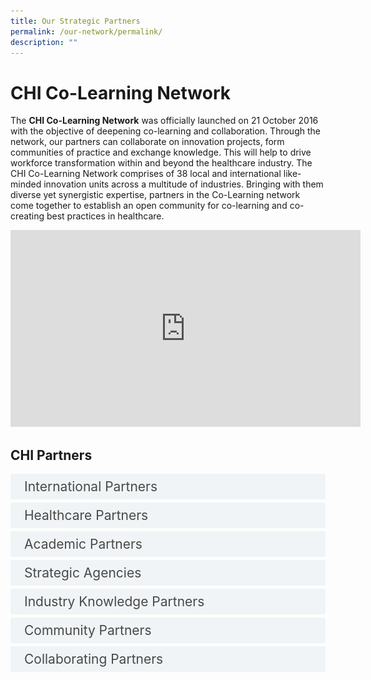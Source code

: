 ```yaml
---
title: Our Strategic Partners
permalink: /our-network/permalink/
description: ""
---
```

CHI Co-Learning Network
=================

The **CHI Co-Learning Network** was officially launched on 21 October 2016 with the objective of deepening co-learning and collaboration. Through the network, our partners can collaborate on innovation projects, form communities of practice and exchange knowledge. This will help to drive workforce transformation within and beyond the healthcare industry. The CHI Co-Learning Network comprises of 38 local and international like-minded innovation units across a multitude of industries. Bringing with them diverse yet synergistic expertise, partners in the Co-Learning network come together to establish an open community for co-learning and co-creating best practices in healthcare.

<iframe allowfullscreen="" allow="accelerometer; autoplay; clipboard-write; encrypted-media; gyroscope; picture-in-picture; web-share" frameborder="0" title="YouTube video player" src="https://www.youtube.com/embed/Fk06p3q3q4Q" height="315" width="560"></iframe>

<style>

input {
	display: none;
}
label {
	display: block;
	padding: 8px 22px;
	margin: 0 0 5px 0;
	cursor: pointor;
	background: #F0F4F6;
	border-radius: 3px;
	width=100%;
	color: #484848;
	transition: ease .5s;
	font-size: 1.5em;
}

label:hover {
	background: #BD2D37;
	color: #FFF;
}

.accordion-content {
	/* background: #E2E5F6; */
	padding: 10px 0px 30px 30px;
	/* border: 1px solid #484848; */
	margin: 0 0 1px 0;
	border-radius: 3px;
}

input + label + .accordion-content {
	display: none;
}

input:checked + label + .accordion-content {
	display: none;
}

input:checked + label + .accordion-content {
	display: block;
}

</style>
<!-- End of accordion -->

<div class="container">



<h2 id="our-main-plans">CHI Partners</h2>
<div>
	<input id="title1" type="checkbox"><label for="title1">International Partners</label>
	<div class="accordion-content">
		<p>
</p><div class="row">
<div class="col"> 
<a href="https://www.linkedin.com/company/14607710/admin/"><img alt="" style="width:150px; height:180px; padding-top:8%;" src="/images/Logos/International/qultrum.svg"></a>
	<div class="header"><b>Qulturum</b></div><br>
	<div class="para">
Region Jönköping County, Sweden
“Qulturum knows that this network has many valuable centres involved so we hope that we can energise each other to new levels of understanding. I think that the modernisation of care is so challenging now that we need to find ways to show them the way

</div>
<br>

</div>
	<div class="col"> 
<a href="https://www.linkedin.com/company/chi-centre-for-healthcare-innovation/"><img alt="CHI" style="width:150px; height:180px; padding-top:8%;" src="/images/Logos/International/r2routine.svg"></a>
		<div class="header"><b>Routine to Research (R2R) Unit <br></b></div><br>
		<div class="para">Faculty of Medicine Siriraj Hospital, Mahidol University, Thailand
“Partnership within the co-learning network will enable us to share with each other, to form joint training activities, provide accessibility for coaching and mentoring within our network and to promote leadership and managerial capabilities.” 
</div>
<br>

</div>
	<div class="col"> 
<a href="https://www.linkedin.com/company/14607710/admin/"><img alt="CHI" style="width:150px; height:180px; padding-top:8%;" src="/images/Logos/International/nhs%20nca%20logo.svg"></a>
	<div class="header"><b>Northern Care Alliance (NCA)</b></div><br>
	<div class="para">NHS Foundation Trust, United Kingdom
The Northern Care Alliance is an NHS Foundation Trust (NCA FT) created by bringing together two NHS Trusts, Salford Royal NHS Foundation Trust and The Pennine Acute Hospitals NHS Trust. The NCA FT was formally established on 1 October 2021. The NCA has
</div>
<br></div></div>


<div class="row">
<div class="col"> 
<a href="https://www.linkedin.com/company/14607710/admin/"><img alt="CHI" style="width:150px; height:180px; padding-top:8%;" src="/images/Logos/International/nh%20trust.svg"></a>
	<div class="header"><b>Imperial College Healthcare NHS Trust</b></div><br>
	<div class="para">United Kingdom
"We are an NHS Trust of 10,000 people, providing care for around a million people every year, in our five hospitals and a growing number of community services in north west London. We have a rich heritage and an ambitious vision for the future of our patients and.
</div>
<br>

</div>
	<div class="col"> 
<a href="https://www.linkedin.com/company/14607710/admin/"><img alt="CHI" style="width:150px; height:180px; padding-top:8%;" src="/images/Logos/International/logo%20rs.svg"><br>
	</a><div class="header"><a href="https://www.linkedin.com/company/14607710/admin/"></a><b>Ribera Salud Group</b></div>
	<div class="para">Spain
"Ribera Salud, a leading Spanish integrated healthcare provider, supports governments to improve healthcare delivery through the Public Private Partnership model. We developed the “Alzira Model,” a citizen-centered, fully integrated capitated Accountable Care
</div>
</div></div>
<p></p>
	</div>
	<input id="title2" type="checkbox"><label for="title2">Healthcare Partners</label>
	<div class="accordion-content">
		<p>
</p><div class="row">
<div class="col"> 
<a href="https://www.linkedin.com/company/14607710/admin/"><img alt="" style="width:150px; height:180px; padding-top:8%;" src="/images/Logos/Healthcare/nhgroup.svg"></a><br>
	<div class="header"><b>National Healthcare Group</b></div>
	<br>
	<div class="para">“The greatest impact of the network would be to disrupt the way we work, the way we think, to keep us nimble, current and future-ready. This network will provide means to benchmark, co-learn, co-create and co-develop better processes. That’s when the

</div>
<br>

</div>
	<div class="col"> 
<a href="https://www.linkedin.com/company/chi-centre-for-healthcare-innovation/"><img alt="CHI Living Lab" style="width:150px; height:180px; padding-top:8%;" src="/images/Logos/Healthcare/nuhsgroup.svg"></a><br>
		<div class="header"><b>National University Health System <br></b></div><br>
		<div class="para">“Similar to many of our other members of our council, we are also struggling with the many issues of the shrinking manpower as well as increasing demand for healthcare services. So I think it is very important for our council members to actually share good 
</div>
<br>

</div>
	<div class="col"> 
<a href="https://www.linkedin.com/company/14607710/admin/"><img alt="CHI" style="width:150px; height:180px; padding-top:8%;" src="/images/Logos/Healthcare/singhealth.svg"></a><br>
	<div class="header"><b>Singapore Health Services</b></div><br>
	<div class="para">“We believe that our efforts might be of interest to other institutions and we are certainly very interested in learning from the experiences of other institutions as we find better ways to look after our patients."
</div>
</div>
	</div>
		<p></p>
	</div>
	<input id="title3" type="checkbox"><label for="title3">Academic Partners</label>
	<div class="accordion-content">
		<p>
</p><div class="row">
<div class="col"> 
<a href="https://www.linkedin.com/company/14607710/admin/"><img alt="CHI" style="width:150px; height:180px; padding-top:8%;" src="/images/Logos/Academic/lkc%20logo.svg"></a><br>
	<div class="header"><b>Lee Kong Chian School of Medicine</b></div><br>
	<div class="para">“We will share our innovative approaches, we will share our teaching of e-health and e-learning and we hope to gain as much from all other partners, from Singapore, from the region and all over the world. And it is through this team-based sharing and learning that 

</div>
<br>

</div>
	<div class="col"> 
<a href="https://www.linkedin.com/company/chi-centre-for-healthcare-innovation/"><img alt="CHI Living Lab" style="width:150px; height:180px; padding-top:8%;" src="/images/Logos/Academic/nanyang%20poly.svg"></a><br>
		<div class="header"><b>Nanyang Polytechnic <br></b></div><br>
		<div class="para">“As we sharpen on our understanding on the need and what is trending on the healthcare field, we can continually refine our curriculum for pre-employment training and continuing education and training for practicing professionals. This partnership
</div>
<br>

</div>
	<div class="col"> 
<a href="https://www.linkedin.com/company/14607710/admin/"><img alt="CHI" style="width:150px; height:180px; padding-top:8%;" src="/images/Logos/Academic/singapore%20it.svg"></a><br>
	<div class="header"><b>Singapore Institute of Technology</b></div><br>
	<div class="para">“I think there is advantage of academics and working with practice colleagues alongside with people who are on the ground to really understand those issues. Then explore innovative ways to make the processes better… this partnership where we have a
</div>

</div></div><p></p>
	</div>
	<input id="title4" type="checkbox"><label for="title4">Strategic Agencies</label>
	<div class="accordion-content">
		<p><br>
</p><div class="row">
<div class="col"> 
<a href="https://www.linkedin.com/company/14607710/admin/"><img alt="AIC" src="/images/Logos/Strategic%20Partners/agency%20for%20integrated%20care.svg"></a><br>
	<div class="header"><b>Agency for Integrated Care</b></div><br>
	<div class="para">“The strength of the network like CHI is really about the number of partners and the projects we do together. I would say that in 10 years’ time we would have reached the stage that we are recognised for the collective work that we do that has transformed care,

</div>
<br>

</div>
	<div class="col"> 
<a href="https://www.linkedin.com/company/chi-centre-for-healthcare-innovation/"><img alt="CHI Living Lab" src="/images/Logos/Strategic%20Partners/designsg.svg"></a><br>
		<div class="header"><b>Design Singapore Council <br></b></div><br>
		<div class="para">“The Design Singapore Council has through many years developed its capabilities in design thinking for design innovation. And this is very important, because the thing is that, what we hope to bring into the CHI network is the whole notion of empathy and 
</div>
<br>

</div>
	<div class="col"> 
<a href="https://www.linkedin.com/company/14607710/admin/"><img alt="CHI" src="/images/Logos/Strategic%20Partners/accelerate.svg"></a><br>
	<div class="header"><b>A*ccelerate</b></div><br>
	<div class="para">“I see CHI as a platform that would enable for that change of mind-set for a healthcare industry to be able to see that we can actually change as a result of the transformation that is taking place so that we can have the biggest impact on healthcare.”
</div>
<br></div></div>


<div class="row">
<div class="col"> 
<a href="https://www.linkedin.com/company/14607710/admin/"><img alt="CHI" src="/images/Logos/Strategic%20Partners/ihis%20healthcare.svg"></a><br>
	<div class="header"><b>Integrated Health Information Systems</b></div><br>
	<div class="para">“iHIS being the system integrator and also the connector of dots for technology matters in public healthcare can help add a lot of value in terms of being able to bring the real experience of what goes on in public healthcare to CHI.”
</div>
<br>

</div>
	<div class="col"> 
<a href="https://www.linkedin.com/company/14607710/admin/"><img alt="CHI" src="/images/Logos/Strategic%20Partners/singapore%20biodesign.svg"></a><br>
	<div class="header"><b>Singapore Biodesign</b></div><br>
	<div class="para">“We hope what SSB bring to CHI is to share this best practice we brought in from Stanford University and silicon valley and hopefully share some of our experiences teaching and training med-tech innovators in Singapore with a cross disciplinary team.”
</div>
<br>

</div>
	<div class="col"> 
<a href="https://www.linkedin.com/company/14607710/admin/"><img alt="CHI" src="/images/Logos/Strategic%20Partners/enterprise%20singapore.svg"></a><br>
	<div class="header"><b>Enterprise Singapore</b></div><br>
	<div class="para">“To grow healthcare and biomedical local enterprises, Enterprise Singapore partners key stakeholders like the Centre for Healthcare Innovation to encourage more clinician-driven innovations to be applied locally and scaled globally.”
</div>
<br></div></div>

<div class="row">
<div class="col"> 
<a href="https://www.linkedin.com/company/14607710/admin/"><img alt="CHI" src="/images/Logos/Strategic%20Partners/workforce%20singapore.svg"></a><br>
	<div class="header"><b>Workforce Singapore</b></div><br>
	<div class="para">“At the end of the day, what we really want to achieve is for the workers to have better jobs and for the industry to have ample supply of better trained workers and so this will be a continuing priority of WSG and we are all in for this co-learning network and
</div>
<br>

</div>
	<div class="col"> 
<a href="https://www.linkedin.com/company/14607710/admin/"><img alt="CHI" src="/images/Logos/Strategic%20Partners/ial_suss.svg"></a><br>
	<div class="header"><b>Institute for Adult Learning</b></div><br>
	<div class="para">An Institute of Singapore University of Social Sciences
"As the national institute spearheading efforts to raise learning innovation practice and adoption, IAL is excited to work alongside CHI to pave the way in applying new innovative methods to promote learning and performance in the healthcare
</div>
<br>
</div>
	<div class="col"> 
<a href="https://www.linkedin.com/company/14607710/admin/"><img alt="CHI" src="/images/Logos/Strategic%20Partners/healthcare%20academy.svg"></a><br>
	<div class="header"><b>Healthcare Academy</b></div><br>
	<div class="para">"Formed by the Healthcare Services Employees' Union, NTUC LearningHub, and NTUC's Employment and Employability Institute, the Academy aims to ensure that all healthcare workers get the necessary training and support to cope with changes in
</div>
<br>
	



</div></div><p></p>
	</div>
	<input id="title5" type="checkbox"><label for="title5">Industry Knowledge Partners</label>
	<div class="accordion-content">
		<p><br>
</p><div class="row">
<div class="col"> 
<a href="https://www.linkedin.com/company/14607710/admin/"><img alt="CHI" src="/images/Logos/Industry%20Knowledge/johnson.svg"></a><br>
	<div class="header"><b>Johnson &amp; Johnson</b></div><br>
	<div class="para">"We aim to keep people well at every age and every stage of life. We strive to improve access and affordability, create healthier communities, and put a healthy mind, body and environment within reach of everyone, everywhere."

</div>
<br>

</div>
	<div class="col"> 
<a href="https://www.linkedin.com/company/chi-centre-for-healthcare-innovation/"><img alt="CHI Living Lab" src="/images/Logos/Industry%20Knowledge/necnecnec.svg"></a><br>
		<div class="header"><b>NEC <br></b></div><br>
		<div class="para">"NEC Laboratories Singapore specialises in co-creating cutting-edge AI solutions together with Governments and Enterprises, towards safer and smarter cities."
</div>
<br>

</div>
	<div class="col"> 
<a href="https://www.linkedin.com/company/14607710/admin/"><img alt="CHI" src="/images/Logos/Industry%20Knowledge/philips.svg"></a><br>
	<div class="header"><b>Philips Electronics Singapore
</b></div><br>
	<div class="para">"We focus on implementing meaningful innovations, centered on patients and care providers, designed to break down barries and complexity to offer better value to patients, providers and overall healthcare system."

</div>
<br></div></div>


<div class="row">
<div class="col"> 
<a href="https://www.linkedin.com/company/14607710/admin/"><img alt="CHI" src="/images/Logos/Industry%20Knowledge/pwcpwcpwc.svg"></a><br>
	<div class="header"><b>PricewaterhouseCoopers Consulting (Singapore)</b></div><br>
	<div class="para">PricewaterhouseCoopers Consulting (Singapore)
</div>
<br>

</div>
	<div class="col"> 
<a href="https://www.linkedin.com/company/14607710/admin/"><img alt="CHI" src="/images/Logos/Industry%20Knowledge/workplace.svg"></a><br>
	<div class="header"><b>Workplace by Facebook</b></div><br>
	<div class="para">Workplace by Facebook
</div>
<br>

</div>
	<div class="col"> 
<a href="https://www.linkedin.com/company/14607710/admin/"><img alt="CHI" src="/images/Logos/Industry%20Knowledge/st%20healthcare.png"></a><br>
	<div class="header"><b>ST Healthcare</b></div><br>
	<div class="para">ST Healthcare
</div>
<br></div></div>

<div class="row">
<div class="col"> 

	
</div></div><p></p>
	</div>
	<input id="title6" type="checkbox"><label for="title6">Community Partners</label>
<div class="accordion-content">
		<p>
</p><div class="row">
<div class="col"> 
<a href="https://www.linkedin.com/company/14607710/admin/"><img alt="AIC" src="/images/Logos/Comm%20Parnter/awwaawwa.svg"></a><br>
	<div class="header"><b>AWWA</b></div><br>
	<div class="para">AWWA is a social service organisation, serving over 10,000 of the disadvantaged across life stages. Services include early intervention for pre-schoolers, education and disability support for children with special needs, assistance to low income families,

</div>
<br>

</div>
	<div class="col"> 
<a href="https://www.linkedin.com/company/chi-centre-for-healthcare-innovation/"><img alt="CHI Living Lab" src="/images/Logos/Comm%20Parnter/stlukes.svg"></a><br>
		<div class="header"><b>St Luke's ElderCare <br></b></div><br>
		<div class="para">St Luke’s ElderCare delivers a full range of integrated services and programmes for their clients through 22 eldercare centres islandwide. They include maintenance day care, day rehabilitation programmes such as physiotherapy and occupational
</div>
<br>

</div>
	<div class="col"> 
<a href="https://www.linkedin.com/company/14607710/admin/"><img alt="CHI" src="/images/Logos/Comm%20Parnter/doverpark.png"></a><br>
	<div class="header"><b>Dover Park Hospice</b></div><br>
	<div class="para">Dover Park Hospice aims to alleviate suffering and maximise quality of life for the terminally-ill and their loved ones through holistic palliative care. Founded in 1992, Dover Park Hospice is Singapore’s first purpose-built hospice, caring for those nearing the end of life’s journey.
</div>
<br></div></div>


<div class="row">
<div class="col"> 
<a href="https://www.linkedin.com/company/14607710/admin/"><img alt="CHI" src="/images/Logos/Comm%20Parnter/thkchinese.svg"></a><br>
	<div class="header"><b>Thye Hua Kwan Moral Society
</b></div><br>
	<div class="para">The Thye Hua Kwan Moral Society has three subsidiaries; Ang Mo Kio Thye Hua Kwan Hospital, Thye Hua Kwan Moral Charities and Thye Hua Kwan Nursing Home. Together, they provide services that respond to the needs of the community.
</div>
<br>

</div>
	<div class="col"> 
<a href="https://www.linkedin.com/company/14607710/admin/"><img alt="CHI" src="/images/Logos/Comm%20Parnter/kwshhospital.svg"></a><br>
	<div class="header"><b>Kwong Wai Shiu Hospital
</b></div><br>
	<div class="para">To cope with Singapore’s changing healthcare needs, Kwong Wai Shiu Hospital went through major redevelopments and has evolved into a community healthcare hub today. Given the historical significance of KWSH’s premises, the Urban Redevelopment Authority has awarded
</div>
<br>

</div>
	<div class="col"> 
<a href="https://www.linkedin.com/company/14607710/admin/"><img alt="CHI" src="/images/Logos/Comm%20Parnter/touchcomm.svg"></a><br>
	<div class="header"><b>TOUCH Community Services</b></div><br>
	<div class="para">The work of TOUCH started in 1986 as a service for latch-key children in the neighbourhoods of Clementi and Jurong. Touched by the obvious need of low-income and single-parent families with difficulties making ends meet, much less raising their children in 
</div>
<br></div></div>

<div class="row">
<div class="col"> 
<a href="https://www.linkedin.com/company/14607710/admin/"><img alt="CHI" src="/images/Logos/Comm%20Parnter/ntuc%20health.png"></a><br>
	<div class="header"><b>NTUC Health Co-operative Limited</b></div><br>
	<div class="para">(NTUC Health)
NTUC Health is an NTUC social enterprise that provides a comprehensive and integrated suite of quality and affordable health and eldercare services to meet the growing needs of families and their dependents. Building on more than four decades of
</div>
<br>

</div>
	<div class="col"> 
<a href="https://www.linkedin.com/company/14607710/admin/"><img alt="CHI" src="/images/Logos/Comm%20Parnter/tsao%20foundation.svg"></a><br>
	<div class="header"><b>Tsao Foundation</b></div><br>
	<div class="para">Tsao Foundation aims to “disrupt aging” and seek “mindset and systemic change by implementing innovation in community-based eldercare, training and education, policy relevant research, collaboration and advocacy.
</div>
<br>
</div>
	<div class="col"> 
<a href="https://www.linkedin.com/company/14607710/admin/"><img alt="CHI" src="/images/Logos/Comm%20Parnter/ren%20ci.svg"></a><br>
	<div class="header"><b>Ren Ci (仁慈)</b></div><br>
	<div class="para">Ren Ci is a charity healthcare institution with the primary mission of providing affordable medical, nursing and rehabilitative care services for the community, living to its name of “compassion” and “benevolence”. Over the years, Ren Ci’s spectrum of services have
</div>
<br>
<br></div></div>

<div class="row">
<div class="col"> 
<a href="https://www.linkedin.com/company/14607710/admin/"><img src="/images/Logos/Comm%20Parnter/care%20corner%20singapore.png"></a><br>
	<div class="header"><b>Care Corner Singapore</b></div><br>
	<div class="para">Care Corner Singapore Ltd was founded in 1981, in a climate of changes in the early 1980s, as economic competition in the region intensified and the rift between the wealthy and the lower-income in particular the Chinese blue-collar workers, widened. Through a series of earl
</div>
<br>

</div>
	<div class="col"> 
<a href="https://www.linkedin.com/company/14607710/admin/"><img alt="CHI" src="/images/Logos/Comm%20Parnter/methodist%20welfare%20services.png"></a><br>
	<div class="header"><b>Methodist Welfare Services</b></div><br>
	<div class="para">The seed for the formation of Methodist Welfare Services (MWS) was sown by Mr Peter Joe Chia in June 1976. It took root in 1977 when the board of social concerns of the Trinity Annual Conference, under the leadership of Mr Lee Liat Cheng, appointed Dr Chia Lin Sien to draft a
</div>

</div></div><p></p>
	</div>
	<input id="title7" type="checkbox"><label for="title7">Collaborating Partners</label>
	<div class="accordion-content">
		<p>
</p><div class="row">
<div class="col"> 
<a href="https://www.linkedin.com/company/14607710/admin/"><img alt="CHI" src="/images/Logos/Collab%20centre/canscans.png"></a><br>
<div class="header"><b>Centre for Asian Nursing Studies</b></div><br>
<div class="para">CANS spearheads nursing Research, Innovation and Education (RIE) initiatives across local and regional healthcare systems. These three thrusts are strategically aligned against CANS's key strengths in core areas such as geriatrics, infectious

</div>
<br>

</div>
	<div class="col"> 
<a href="https://www.linkedin.com/company/chi-centre-for-healthcare-innovation/"><img alt="CHI Living Lab" src="/images/Logos/Collab%20centre/capecape.png"></a><br>
		<div class="header"><b>Centre for Allied Health and Pharmacy Excellence <br></b></div><br>
		<div class="para">CAPE provides an exciting platform for Allied Health Professionals and Pharmacists to drive innovation and training in health-social care integration, with the aim of optimising independence and quality of life for our population.
</div>
<br>

</div>
	<div class="col"> 
<a href="https://www.linkedin.com/company/14607710/admin/"><img alt="CHI" src="/images/Logos/Collab%20centre/chacha.png"></a><br>
	<div class="header"><b>Centre for Health Activation
</b></div><br>
	<div class="para">Through the CHA Learning and Development Roadmap for Building a Community of Carers, trained carers will be equipped with the know-ledge, skills and resources to embrace and prepare for ageing, and overtime achieve better population health for the

</div>
<br></div></div>


<div class="row">
<div class="col"> 
<a href="https://www.linkedin.com/company/14607710/admin/"><img alt="CHI" src="/images/Logos/Collab%20centre/cmticmti.svg"></a><br>
	<div class="header"><b>Centre for Medical Technologies &amp; Innovations</b></div><br>
	<div class="para">NHG CMTi plays a pivotal role in facilitating the co-development projects with partners and works closely with government agencies such as Enterprise Singapore (ES), Economic Development Board (EDB) and National Healthcare and Innovation Centre (NHIC), to
</div>
<br>

</div>
	<div class="col"> 
<a href="https://www.linkedin.com/company/14607710/admin/"><img alt="CHI" src="/images/Logos/Collab%20centre/alivee.jpg"></a><br>
	<div class="header"><b>gAmes for heaLth InnovAtions cEntre (ALIVE)</b></div><br>
	<div class="para">The gAmes for heaLthInnoVationscEntre (ALIVE) is a collaboration between National Healthcare Group (NHG) and LKCMedicine. It brings together healthcare providers, academic institutions and industry partners with supporting government agencies and
</div>

</div></div></div></div></div>